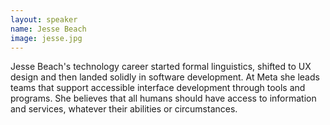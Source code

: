 ```yaml
---
layout: speaker
name: Jesse Beach
image: jesse.jpg
---
```

Jesse Beach's technology career started formal linguistics, shifted to UX design and then landed solidly in software development. At Meta she leads teams that support accessible interface development through tools and programs. She believes that all humans should have access to information and services, whatever their abilities or circumstances.
